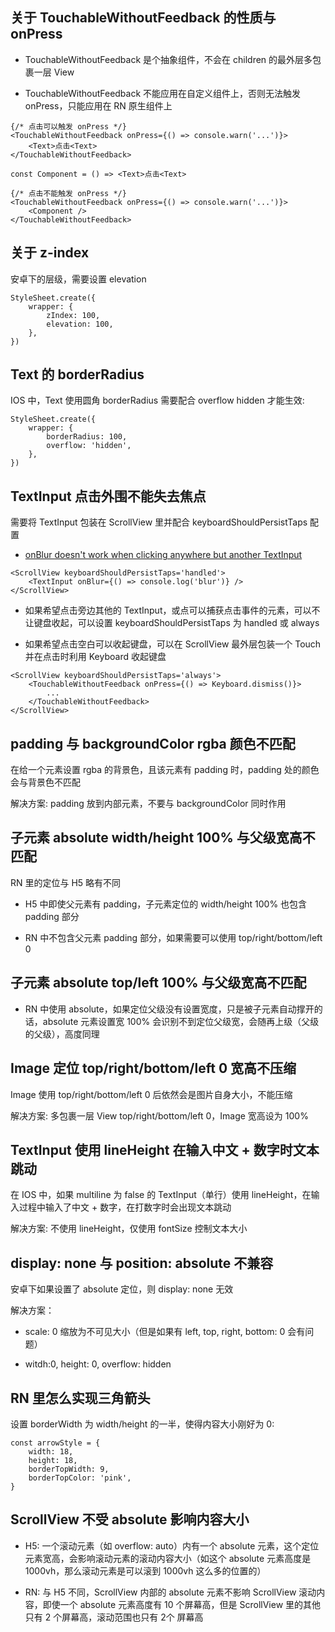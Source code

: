 ## 关于 TouchableWithoutFeedback 的性质与 onPress

- TouchableWithoutFeedback 是个抽象组件，不会在 children 的最外层多包裹一层 View

- TouchableWithoutFeedback 不能应用在自定义组件上，否则无法触发 onPress，只能应用在 RN 原生组件上

```tsx
{/* 点击可以触发 onPress */}
<TouchableWithoutFeedback onPress={() => console.warn('...')}>
    <Text>点击<Text>
</TouchableWithoutFeedback>
```

```tsx
const Component = () => <Text>点击<Text>

{/* 点击不能触发 onPress */}
<TouchableWithoutFeedback onPress={() => console.warn('...')}>
    <Component />
</TouchableWithoutFeedback>
```

## 关于 z-index

安卓下的层级，需要设置 elevation

```tsx
StyleSheet.create({
    wrapper: {
        zIndex: 100,
        elevation: 100,
    },
})
```

## Text 的 borderRadius

IOS 中，Text 使用圆角 borderRadius 需要配合 overflow hidden 才能生效:

```tsx
StyleSheet.create({
    wrapper: {
        borderRadius: 100,
        overflow: 'hidden',
    },
})
```

## TextInput 点击外围不能失去焦点

需要将 TextInput 包装在 ScrollView 里并配合 keyboardShouldPersistTaps 配置

- [onBlur doesn't work when clicking anywhere but another TextInput](https://github.com/facebook/react-native/issues/11071)

```tsx
<ScrollView keyboardShouldPersistTaps='handled'>
    <TextInput onBlur={() => console.log('blur')} />
</ScrollView>
```

- 如果希望点击旁边其他的 TextInput，或点可以捕获点击事件的元素，可以不让键盘收起，可以设置 keyboardShouldPersistTaps 为 handled 或 always

- 如果希望点击空白可以收起键盘，可以在 ScrollView 最外层包装一个 Touch 并在点击时利用 Keyboard 收起键盘

```tsx
<ScrollView keyboardShouldPersistTaps='always'>
    <TouchableWithoutFeedback onPress={() => Keyboard.dismiss()}>
        ...
    </TouchableWithoutFeedback>
</ScrollView>
```

## padding 与 backgroundColor rgba 颜色不匹配

在给一个元素设置 rgba 的背景色，且该元素有 padding 时，padding 处的颜色会与背景色不匹配

解决方案: padding 放到内部元素，不要与 backgroundColor 同时作用

## 子元素 absolute width/height 100% 与父级宽高不匹配

RN 里的定位与 H5 略有不同

- H5 中即使父元素有 padding，子元素定位的 width/height 100% 也包含 padding 部分

- RN 中不包含父元素 padding 部分，如果需要可以使用 top/right/bottom/left 0

## 子元素 absolute top/left 100% 与父级宽高不匹配

- RN 中使用 absolute，如果定位父级没有设置宽度，只是被子元素自动撑开的话，absolute 元素设置宽 100% 会识别不到定位父级宽，会随再上级（父级的父级），高度同理

## Image 定位 top/right/bottom/left 0 宽高不压缩

Image 使用 top/right/bottom/left 0 后依然会是图片自身大小，不能压缩

解决方案: 多包裹一层 View top/right/bottom/left 0，Image 宽高设为 100%

## TextInput 使用 lineHeight 在输入中文 + 数字时文本跳动

在 IOS 中，如果 multiline 为 false 的 TextInput（单行）使用 lineHeight，在输入过程中输入了中文 + 数字，在打数字时会出现文本跳动

解决方案: 不使用 lineHeight，仅使用 fontSize 控制文本大小

## display: none 与 position: absolute 不兼容

安卓下如果设置了 absolute 定位，则 display: none 无效

解决方案：

- scale: 0 缩放为不可见大小（但是如果有 left, top, right, bottom: 0 会有问题）

- witdh:0, height: 0, overflow: hidden

## RN 里怎么实现三角箭头

设置 borderWidth 为 width/height 的一半，使得内容大小刚好为 0:

```tsx
const arrowStyle = {
    width: 18,
    height: 18,
    borderTopWidth: 9,
    borderTopColor: 'pink',
}
```

## ScrollView 不受 absolute 影响内容大小

- H5: 一个滚动元素（如 overflow: auto）内有一个 absolute 元素，这个定位元素宽高，会影响滚动元素的滚动内容大小（如这个 absolute 元素高度是 1000vh，那么滚动元素是可以滚到 1000vh 这么多的位置的）

- RN: 与 H5 不同，ScrollView 内部的 absolute 元素不影响 ScrollView 滚动内容，即使一个 absolute 元素高度有 10 个屏幕高，但是 ScrollView 里的其他只有 2 个屏幕高，滚动范围也只有 2个 屏幕高
